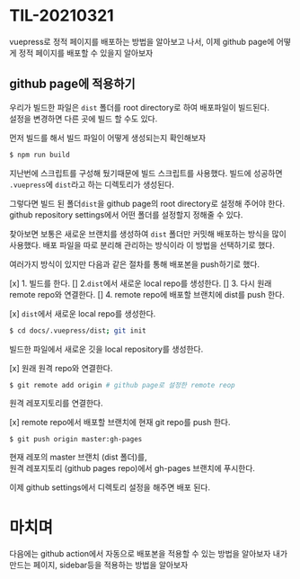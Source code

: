 # TIL-20210321
vuepress로 정적 페이지를 배포하는 방법을 알아보고 나서,
이제 github page에 어떻게 정적 페이지를 배포할 수 있을지 알아보자

## github page에 적용하기
우리가 빌드한 파일은 `dist` 폴더를 root directory로 하여 배포파일이 빌드된다.  
설정을 변경하면 다른 곳에 빌드 할 수도 있다.

먼저 빌드를 해서 빌드 파일이 어떻게 생성되는지 확인해보자
```sh
$ npm run build
```
지난번에 스크립트를 구성해 뒀기때문에 빌드 스크립트를 사용했다.
빌드에 성공하면 `.vuepress`에 `dist`라고 하는 디렉토리가 생성된다.

그렇다면 빌드 된 폴더`dist`을 github page의 root directory로 설정해 주어야 한다.
github repository settings에서 어떤 폴더를 설정할지 정해줄 수 있다.

찾아보면 보통은 새로운 브랜치를 생성하여 `dist` 폴더만 커밋해 배포하는 방식을 많이 사용했다.
배포 파일을 따로 분리해 관리하는 방식이라 이 방법을 선택하기로 했다.

여러가지 방식이 있지만 다음과 같은 절차를 통해 배포본을 push하기로 했다.

[x] 1. 빌드를 한다. 
[] 2.`dist`에서 새로운 local repo를 생성한다.
[] 3. 다시 원래 remote repo와 연결한다.
[] 4. remote repo에 배포할 브랜치에 dist를 push 한다. 

[x] `dist`에서 새로운 local repo를 생성한다.

```sh
$ cd docs/.vuepress/dist; git init
```

빌드한 파일에서 새로운 깃을 local repository를 생성한다.

[x] 원래 원격 repo와 연결한다.

```sh
$ git remote add origin # github page로 설정한 remote reop
```

원격 레포지토리를 연결한다.  
 
[x] remote repo에서 배포할 브랜치에 현재 git repo를 push 한다.

```
$ git push origin master:gh-pages
```

현재 레포의 master 브랜치 (dist 폴더)를,  
원격 레포지토리 (github pages repo)에서 gh-pages 브랜치에 푸시한다.

이제 github settings에서 디렉토리 설정을 해주면 배포 된다.

# 마치며
다음에는 github action에서 자동으로 배포본을 적용할 수 있는 방법을 알아보자
내가 만드는 페이지, sidebar등을 적용하는 방법을 알아보자